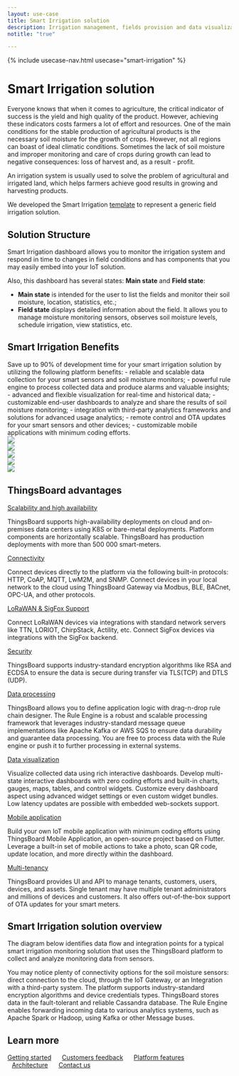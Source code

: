 ```yaml
---
layout: use-case
title: Smart Irrigation solution
description: Irrigation management, fields provision and data visualization with ThingsBoard IoT Platform
notitle: "true"

---
```


{% include usecase-nav.html usecase="smart-irrigation" %}

<h1 class="usecase-title">Smart Irrigation solution</h1>

Everyone knows that when it comes to agriculture, the critical indicator of success is the yield and high quality of the product. However, achieving these indicators costs farmers a lot of effort and resources. One of the main conditions for the stable production of agricultural products is the necessary soil moisture for the growth of crops. However, not all regions can boast of ideal climatic conditions. Sometimes the lack of soil moisture and improper monitoring and care of crops during growth can lead to negative consequences: loss of harvest and, as a result - profit.

An irrigation system is usually used to solve the problem of agricultural and irrigated land, which helps farmers achieve good results in growing and harvesting products.

We developed the Smart Irrigation <a href="/docs/paas/solution-templates/smart-irrigation">template</a> to represent a generic field irrigation solution.

<h2>Solution Structure</h2>

Smart Irrigation dashboard allows you to monitor the irrigation system and respond in time to changes in field conditions and has components that you may easily embed into your IoT solution.

Also, this dashboard has several states: **Main state** and **Field state**:
- **Main state**  is intended for the user to list the fields and monitor their soil moisture, location, statistics, etc.;
- **Field state** displays detailed information about the field. It allows you to manage moisture monitoring sensors, observes soil moisture levels, schedule irrigation, view statistics, etc.

<h2>Smart Irrigation Benefits</h2>
Save up to 90% of development time for your smart irrigation solution by utilizing the following platform benefits:
- reliable and scalable data collection for your smart sensors and soil moisture monitors;
- powerful rule engine to process collected data and produce alarms and valuable insights;
- advanced and flexible visualization for real-time and historical data;
- customizable end-user dashboards to analyze and share the results of soil moisture monitoring;
- integration with third-party analytics frameworks and solutions for advanced usage analytics;
- remote control and OTA updates for your smart sensors and other devices;
- customizable mobile applications with minimum coding efforts.


<div class="usecase-carousel owl-carousel owl-theme">
    <div>
        <img class="item-image" src="https://img.thingsboard.io/solutions/smart_irrigation/smart-irrigation-1.png" />
    </div>
    <div>
        <img class="item-image" src="https://img.thingsboard.io/solutions/smart_irrigation/smart-irrigation-2.png" />
    </div>
    <div>
        <img class="item-image" src="https://img.thingsboard.io/solutions/smart_irrigation/smart-irrigation-3.png" />
    </div>
    <div>
        <img class="item-image" src="https://img.thingsboard.io/solutions/smart_irrigation/smart-irrigation-4.png" />
    </div>
    <div>
        <img class="item-image" src="https://img.thingsboard.io/solutions/smart_irrigation/smart-irrigation-5.png" />
    </div>
</div>


## ThingsBoard advantages
<section class="usecase-advantages">
    <div class="usecase-background">
        <div class="bottom-features1"></div><div class="bottom-features2"></div><div class="small11"></div><div class="small12"></div>
    </div>
    <div class="cards row">
        <div class="col-lg-6">
            <div class="block">
                <object data="https://img.thingsboard.io/microservices-icon.svg"></object>
                <div>
                    <a class="title" href="/docs/reference/msa/">Scalability and high availability</a>
                    <p>ThingsBoard supports high-availability deployments on cloud and on-premises data centers using K8S or bare-metal deployments. Platform components are horizontally scalable. ThingsBoard has production deployments with more than 500 000 smart-meters.</p>
                </div>
            </div>
        </div>
        <div class="col-lg-6">
            <div class="block">
                <object data="https://img.thingsboard.io/telemetry-icon.svg"></object>
                <div>
                    <a class="title" href="/docs/getting-started-guides/connectivity/">Connectivity</a>
                    <p>Connect devices directly to the platform via the following built-in protocols: HTTP, CoAP, MQTT, LwM2M, and SNMP. Connect devices in your local network to the cloud using ThingsBoard Gateway via Modbus, BLE, BACnet, OPC-UA, and other protocols.</p>
                </div>
            </div>
        </div>
        <div class="col-lg-6">
            <div class="block">
                <object data="https://img.thingsboard.io/integration-icon.svg"></object>
                <div>
                    <a class="title" href="/integrations">LoRaWAN & SigFox Support</a>
                    <p>Connect LoRaWAN devices via integrations with standard network servers like TTN, LORIOT, ChirpStack, Actility, etc. Connect SigFox devices via integrations with the SigFox backend.</p>
                </div>
            </div>
        </div>
        <div class="col-lg-6">
            <div class="block">
                <object data="https://img.thingsboard.io/security-icon.svg"></object>
                <div>
                    <a class="title" href="/docs/pe/user-guide/ssl/http-over-ssl/">Security</a>
                    <p>ThingsBoard supports industry-standard encryption algorithms like RSA and ECDSA to ensure the data is secure during transfer via TLS(TCP) and DTLS (UDP).</p>
                </div>
            </div>
        </div>
        <div class="col-lg-6">
            <div class="block">
                <object data="https://img.thingsboard.io/engine-icon.svg"></object>
                <div>
                    <a class="title" href="/docs/pe/user-guide/rule-engine-2-0/overview/">Data processing</a>
                    <p>ThingsBoard allows you to define application logic with drag-n-drop rule chain designer. The Rule Engine is a robust and scalable processing framework that leverages industry-standard message queue implementations like Apache Kafka or AWS SQS to ensure data durability and guarantee data processing. You are free to process data with the Rule engine or push it to further processing in external systems.</p>
                </div>
            </div>
        </div>
        <div class="col-lg-6">
            <div class="block">
                <object data="https://img.thingsboard.io/visualization-icon.svg"></object>
                <div>
                    <a class="title" href="/docs/user-guide/dashboards/">Data visualization</a>
                    <p>Visualize collected data using rich interactive dashboards. Develop multi-state interactive dashboards with zero coding efforts and built-in charts, gauges, maps, tables, and control widgets. Customize every dashboard aspect using advanced widget settings or even custom widget bundles. Low latency updates are possible with embedded web-sockets support.</p>
                </div>
            </div>
        </div>
        <div class="col-lg-6">
            <div class="block">
                <object data="https://img.thingsboard.io/phone-icon.svg"></object>
                <div>
                    <a class="title" href="/docs/mobile">Mobile application</a>
                    <p>Build your own IoT mobile application with minimum coding efforts using ThingsBoard Mobile Application, an open-source project based on Flutter. Leverage a built-in set of mobile actions to take a photo, scan QR code, update location, and more directly within the dashboard.</p>
                </div>
            </div>
        </div>
        <div class="col-lg-6">
            <div class="block">
                <object data="https://img.thingsboard.io/tenancy-icon.svg"></object>
                <div>
                    <a class="title" href="/docs/user-guide/entities-and-relations/">Multi-tenancy</a>
                    <p>ThingsBoard provides UI and API to manage tenants, customers, users, devices, and assets. Single tenant may have multiple tenant administrators and millions of devices and customers. It also offers out-of-the-box support of OTA updates for your smart meters.</p>
                </div>
            </div>
        </div>
    </div>
</section>

## Smart Irrigation solution overview 

The diagram below identifies data flow and integration points for a typical smart irrigation monitoring solution that uses the ThingsBoard platform to collect and analyze monitoring data from sensors.

<object width="100%" style="max-width: max-content; margin: 32px 0" data="https://img.thingsboard.io/iot-use-cases/smart-energy-diagram.svg"></object>

You may notice plenty of connectivity options for the soil moisture sensors: direct connection to the cloud, through the IoT Gateway, or an Integration with a third-party system.
The platform supports industry-standard encryption algorithms and device credentials types. ThingsBoard stores data in the fault-tolerant and reliable Cassandra database. 
The Rule Engine enables forwarding incoming data to various analytics systems, such as Apache Spark or Hadoop, using Kafka or other Message buses.

## Learn more

<a style="margin-right: 10px;" href="/docs/getting-started-guides/helloworld/" class="button">Getting started</a>
<a style="margin: 10px;" href="/industries/smart-energy/" class="button">Customers feedback</a>
<a style="margin: 10px;" href="/docs/#platform-features" class="button">Platform features</a>
<a style="margin: 10px;" href="/docs/reference/" class="button">Architecture</a>
<a style="margin: 10px;" href="/docs/contact-us/" class="button">Contact us</a>
